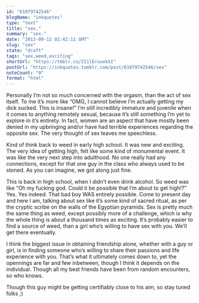 ```yaml
---
id: "61079742546"
blogName: "inkquotes"
type: "text"
title: "sex."
summary: "sex."
date: "2013-09-13 02:42:11 GMT"
slug: "sex"
state: "draft"
tags: "sex,weed,exciting"
shortUrl: "https://tmblr.co/ZIilEruuekXI"
postUrl: "https://inkquotes.tumblr.com/post/61079742546/sex"
noteCount: "0"
format: "html"
---
```


Personally I’m not so much concerned with the orgasm, than the act of sex itself. To me it’s more like “OMG, I cannot believe I’m actually getting my dick sucked. This is insane!” I’m still incredibly immature and juvenile when it comes to anything remotely sexual, because it’s still something I’m yet to explore in it’s entirety. In fact, women are an aspect that have mostly been denied in my upbringing and/or have had terrible experiences regarding the opposite sex. The very thought of sex leaves me speechless.

Kind of think back to weed in early high school. It was new and exciting. The very idea of getting high, felt like some kind of monumental event. It was like the very next step into adulthood. No one really had any connections, except for that one guy in the class who always used to be stoned. As you can imagine, we got along just fine.

This is back in high school, when I didn’t even drink alcohol. So weed was like “Oh my fucking god. Could it be possible that I’m about to get high!?” Yes. Yes indeed. That bad boy WAS entirely possible. Come to present day and here I am, talking about sex like it’s some kind of sacred ritual, as per the cryptic scribe on the walls of the Egyptian pyramids. Sex is pretty much the same thing as weed, except possibly more of a challenge, which is why the whole thing is about a thousand times as exciting. It’s probably easier to find a source of weed, than a girl who’s willing to have sex with you. We’ll get there eventually.

I think the biggest issue in obtaining friendship alone, whether with a guy or girl, is in finding someone who’s willing to share their passions and life experience with you. That’s what it ultimately comes down to, yet the opennings are far and few inbetween, though I think it depends on the individual. Though all my best friends have been from random encounters, so who knows. 

Though this guy might be getting certifiably close to his aim, so stay tuned folks ;)